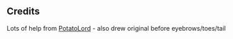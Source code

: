 ## Credits

Lots of help from [PotatoLord](https://github.com/RaafatTurki) - also drew original before eyebrows/toes/tail

